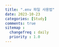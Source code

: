 ```yaml
---
title: ".env 파일 사용법"
date: 2023-10-23
categories: [Study]
comments: true
sitemap :
  changefreq : daily
  priority : 1.0
---
```

